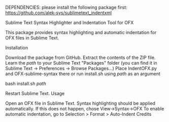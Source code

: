 DEPENDENCIES: please install the following package first: https://github.com/alek-sys/sublimetext_indentxml

Sublime Text Syntax Highlighter and Indentation Tool for OFX

This package provides syntax highlighting and automatic indentation for OFX files in Sublime Text.

Installation

Download the package from GitHub.
Extract the contents of the ZIP file.
Learn the $path$ to your Sublime Text "Packages" folder (you can find it in Sublime Text -> Preferences -> Browse Packages...) 
Place IndentOFX.py and OFX-sublime-syntax there or run install.sh using $path$ as an argument

bash install.sh $path$

Restart Sublime Text.
Usage

Open an OFX file in Sublime Text.
Syntax highlighting should be applied automatically. If this does not happen, chose View->Syntax->OFX
To enable automatic indentation, go to Selection > Format > Auto-Indent
Credits
